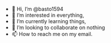 - 👋 Hi, I’m @basto1594
- 👀 I’m interested in everything,
- 🌱 I’m currently learning things,
- 💞️ I’m looking to collaborate on nothing
- 📫 How to reach me on my email.

<!---
basto1594/basto1594 is a ✨ special ✨ repository because its `README.md` (this file) appears on your GitHub profile.
You can click the Preview link to take a look at your changes.
--->
